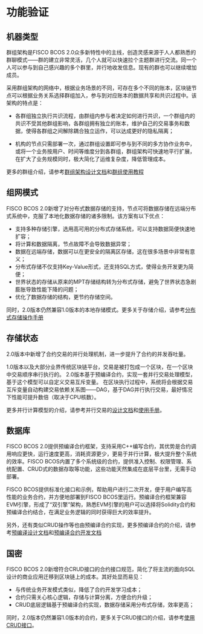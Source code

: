# 功能验证

## 机器类型

群组架构是FISCO BCOS 2.0众多新特性中的主线，创造灵感来源于人人都熟悉的群聊模式——群的建立非常灵活，几个人就可以快速拉个主题群进行交流。同一个人可以参与到自己感兴趣的多个群里，并行地收发信息。现有的群也可以继续增加成员。

采用群组架构的网络中，根据业务场景的不同，可存在多个不同的账本，区块链节点可以根据业务关系选择群组加入，参与到对应账本的数据共享和共识过程中。该架构的特点是：

- 各群组独立执行共识流程，由群组内参与者决定如何进行共识，一个群组内的共识不受其他群组影响，各群组拥有独立的账本，维护自己的交易事务和数据，使得各群组之间解除耦合独立运作，可以达成更好的隐私隔离；

- 机构的节点只需部署一次，通过群组设置即可参与到不同的多方协作业务中，或将一个业务按用户、时间等维度分到各群组，群组架构可快速地平行扩展，在扩大了业务规模同时，极大简化了运维复杂度，降低管理成本。

更多的群组介绍，请参考[群组架构设计文档](./design/architecture/group.md)和[群组使用教程](./manual/group_use_cases.md)

## 组网模式

FISCO BCOS 2.0新增了对分布式数据存储的支持，节点可将数据存储在远端分布式系统中，克服了本地化数据存储的诸多限制。该方案有以下优点：

- 支持多种存储引擎，选用高可用的分布式存储系统，可以支持数据简便快速地扩容；
- 将计算和数据隔离，节点故障不会导致数据异常；
- 数据在远端存储，数据可以在更安全的隔离区存储，这在很多场景中非常有意义；
- 分布式存储不仅支持Key-Value形式，还支持SQL方式，使得业务开发更为简便；
- 世界状态的存储从原来的MPT存储结构转为分布式存储，避免了世界状态急剧膨胀导致性能下降的问题；
- 优化了数据存储的结构，更节约存储空间。

同时，2.0版本仍然兼容1.0版本的本地存储模式。更多关于存储介绍，请参考[分布式存储操作手册](./manual/distributed_storage.md)

## 存储状态

2.0版本中新增了合约交易的并行处理机制，进一步提升了合约的并发吞吐量。

1.0版本以及大部分业界传统区块链平台，交易是被打包成一个区块，在一个区块中交易顺序串行执行的。
2.0版本基于预编译合约，实现一套并行交易处理模型，基于这个模型可以自定义交易互斥变量。
在区块执行过程中，系统将会根据交易互斥变量自动构建交易依赖关系图——DAG，基于DAG并行执行交易，最好情况下性能可提升数倍（取决于CPU核数）。

更多并行计算模型的介绍，请参考并行交易的[设计文档](./design/parallel/dag.md)和[使用手册](./manual/transaction_parallel.md)。

## 数据库

FISCO BCOS 2.0提供预编译合约框架，支持采用C++编写合约，其优势是合约调用响应更快，运行速度更高，消耗资源更少，更易于并行计算，极大提升整个系统的效率。FISCO BCOS内置了多个系统级的合约，提供准入控制、权限管理、系统配置、CRUD式的数据存取等功能，这些功能天然集成在底层平台里，无需手动部署。

FISCO BCOS提供标准化接口和示例，帮助用户进行二次开发，便于用户编写高性能的业务合约，并方便地部署到FISCO BCOS里运行。预编译合约框架兼容EVM引擎，形成了“双引擎”架构，熟悉EVM引擎的用户可以选择将Solidity合约和预编译合约结合，在满足业务逻辑的同时获得巨大的效率提升。

另外，还有类似CRUD操作等也由预编译合约实现，更多预编译合约的介绍，请参考[预编译设计文档](./design/virtual_machine/precompiled.md)和[预编译合约开发文档](./manual/smart_contract.html#id2)

## 国密

FISCO BCOS 2.0新增符合CRUD接口的合约接口规范，简化了将主流的面向SQL设计的商业应用迁移到区块链上的成本。其好处显而易见：

- 与传统业务开发模式类似，降低了合约开发学习成本；
- 合约只需关心核心逻辑，存储与计算分离，方便合约升级；
- CRUD底层逻辑基于预编译合约实现，数据存储采用分布式存储，效率更高；

同时，2.0版本仍然兼容1.0版本的合约，更多关于CRUD接口的介绍，请参考[使用CRUD接口](./manual/smart_contract.html#crud)。
